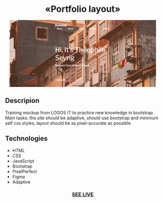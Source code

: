 <h1 align="center">«Portfolio layout»</h1>

<div align="center"><img src="/images/readme.jpg"/></div>

<h2>Descripion</h2>
Training mockup from LOGOS IT to practice new knowledge in
bootstrap.
Main tasks: the site should be adaptive, should use bootstrap and minimum self css styles, layout should be as pixel-accurate as possible.

<h2>Technologies</h2>

+ HTML
+ CSS
+ JavaScript
+ Bootstrap 
+ PixelPerfect 
+ Figma
+ Adaptive

<h3 align="center"><a href="https://drozdovdenys.github.io/portfolio-layout/">SEE LIVE</a></h3>
